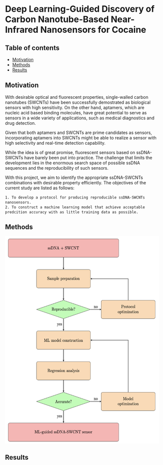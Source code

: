 # Deep Learning-Guided Discovery of Carbon Nanotube-Based Near-Infrared Nanosensors for Cocaine

## Table of contents
* [Motivation](#motivation)
* [Methods](#methods)
* [Results](#results)

## Motivation
With desirable optical and fluorescent properties, single-walled carbon nanotubes (SWCNTs) have been successfully demostrated as biological sensors with high sensitivity. On the other hand, aptamers, which are nucleic acid based binding molecules, have great potential to serve as sensors in a wide variety of applications, such as medical diagnostics and drug detection.

Given that both aptamers and SWCNTs are prime candidates as sensors, incorporating aptamers into SWCNTs might be able to realize a sensor with high selectivity and real-time detection capability.

While the idea is of great promise, fluorescent sensors based on ssDNA-SWCNTs have barely been put into practice. The challenge that limits the development lies in the enormous search space of possible ssDNA sequences and the reproducibility of such sensors.

With this project, we aim to identify the appropriate ssDNA-SWCNTs combinations with desirable property efficiently.
The objectives of the current study are listed as follows:
```
1. To develop a protocol for producing reproducible ssDNA-SWCNTs nanosensors.
2. To construct a machine learning model that achieve acceptable predcition accuracy with as little training data as possible.
```

## Methods
<img src="schematics/DoE.png" width="572" height="679">

## Results
